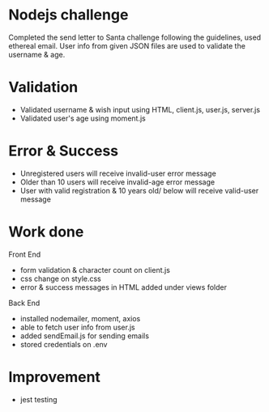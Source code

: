 # Nodejs challenge

Completed the send letter to Santa challenge following the guidelines, used ethereal email.
User info from given JSON files are used to validate the username & age.

# Validation

- Validated username & wish input using HTML, client.js, user.js, server.js
- Validated user's age using moment.js

# Error & Success

- Unregistered users will receive invalid-user error message
- Older than 10 users will receive invalid-age error message
- User with valid registration & 10 years old/ below will receive valid-user message
# Work done

Front End

- form validation & character count on client.js
- css change on style.css
- error & success messages in HTML added under views folder

Back End

- installed nodemailer, moment, axios
- able to fetch user info from user.js
- added sendEmail.js for sending emails
- stored credentials on .env

# Improvement

- jest testing
